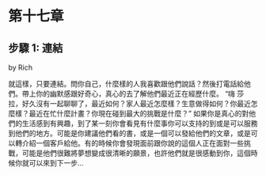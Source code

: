 # 第十七章

## 步驟 1: 連結

by Rich

就這樣，只要連結。問你自己，什麼樣的人我喜歡跟他們說話？然後打電話給他們。帶上你的幽默感跟好奇心，真心的去了解他們最近正在經歷什麼。
“嗨 莎拉，好久沒有一起聊聊了，最近如何？家人最近怎麼樣？生意做得如何？你最近怎麼樣？最近在忙什麼計畫？你現在碰到最大的挑戰是什麼？”
如果你是真心的對他們的生活感到有興趣，到了某一刻你會看見有什麼事你可以支持的到或是可以服務到他們的地方。可能是你建議他們看的書，或是一個可以發給他們的文章，或是可以轉介紹一個客戶給他。有的時候你會發現面前跟你說的這個人正在面對一些挑戰，可能是他們很難將夢想變成很清晰的願景，也許他們就是很感動到你，這個時候你就可以來到下一步...
